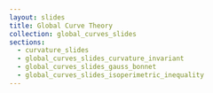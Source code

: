 ```yaml
---
layout: slides
title: Global Curve Theory
collection: global_curves_slides
sections:
  - curvature_slides
  - global_curves_slides_curvature_invariant
  - global_curves_slides_gauss_bonnet
  - global_curves_slides_isoperimetric_inequality
---
```

